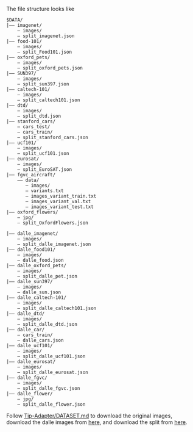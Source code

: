 The file structure looks like
```
$DATA/
|–– imagenet/
    – images/
    – split_imagenet.json
|–– food-101/
    – images/
    – split_Food101.json
|–– oxford_pets/
    – images/
    – split_oxford_pets.json
|–– SUN397/
    – images/
    – split_sun397.json
|–– caltech-101/
    – images/
    – split_caltech101.json
|–– dtd/
    – images/
    – split_dtd.json
|–– stanford_cars/
    – cars_test/
    – cars_train/
    – split_stanford_cars.json
|–– ucf101/
    – images/
    – split_ucf101.json
|–– eurosat/
    – images/
    – split_EuroSAT.json
|–– fgvc_aircraft/
    –– data/
       – images/
       – variants.txt
       – images_variant_train.txt
       – images_variant_val.txt
       – images_variant_test.txt
|–– oxford_flowers/
    – jpg/
    – split_OxfordFlowers.json  

|–– dalle_imagenet/
    – images/
    – split_dalle_imagenet.json
|–– dalle_food101/
    – images/
    – dalle_food.json
|–– dalle_oxford_pets/
    – images/
    – split_dalle_pet.json
|–– dalle_sun397/
    – images/
    – dalle_sun.json
|–– dalle_caltech-101/
    – images/
    – split_dalle_caltech101.json
|–– dalle_dtd/
    – images/
    – split_dalle_dtd.json
|–– dalle_car/
    – cars_train/
    – dalle_cars.json
|–– dalle_ucf101/
    – images/
    – split_dalle_ucf101.json
|–– dalle_eurosat/
    – images/
    – split_dalle_eurosat.json
|–– dalle_fgvc/
    – images/
    – split_dalle_fgvc.json
|–– dalle_flower/
    – jpg/
    – split_dalle_flower.json
```

Follow [Tip-Adapter/DATASET.md](https://github.com/gaopengcuhk/Tip-Adapter/blob/main/DATASET.md) to download the original images, download the dalle images from [here](https://drive.google.com/file/d/1GPx2NL4CKCzZZ0g-XzT9nkKTehvxpul8/view?usp=sharing), and download the split from [here](https://drive.google.com/file/d/1qduqegirZTDD8C2Sm08cMHLEe-mf4i95/view?usp=drive_link).

